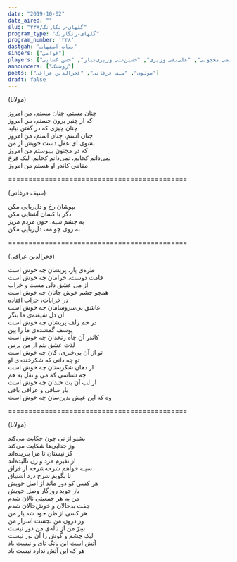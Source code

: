 ```yaml
---
date: "2019-10-02"
date_aired: ""
slug: "گلهای-رنگارنگ/۲۳۸"
program_type: "گلهای-رنگارنگ"
program_number: '۲۳۸'
dastgah: 'بیات اصفهان'
singers: ["قوامی"]
players: ["عبدالعلی وزیری", "مرتضی محجوبی", "علی‌نقی وزیری", "حسین‌علی وزیری‌تبار", "حسن کسایی"]
announcers: ["روشنک"]
poets: ["مولوی", "سیف‌ فرغانی", "فخرالدین عراقی"]
draft: false
---
```


(مولانا)  

چنان مستم، چنان مستم، من امروز  
که از چنبر برون جستم، من امروز  
چنان چیزی که در گفتن نیاید  
چنان استم، چنان استم، من امروز  
بشوی ای عقل دست خویش از من  
که در مجنون بپیوستم من امروز  
نمی‌دانم کجایم، نمی‌دانم کجایم، لیک فرخ  
مقامی کاندر او هستم من امروز  

============================================  

(سیف فرغانی)  

بپوشان رخ و دل‌ربایی مکن  
دگر با کسان آشنایی مکن  
به چشم سیه، خون مردم مریز  
به روی چو مه، دل‌ربایی مکن  

============================================  

(فخرالدین عراقی)  

طره‌ی یار، پریشان چه خوش است  
قامت دوست، خرامان چه خوش است  
از می عشق دلی مست و خراب  
همچو چشم خوش جانان چه خوش است  
در خرابات، خراب افتاده  
عاشق بی‌سروسامان چه خوش است  
آن دل شیفته‌ی ما بنگر  
در خم زلف پریشان چه خوش است  
یوسف گمشده‌ی ما را بین  
کاندر آن چاه زنخدان چه خوش است  
لذت عشق بتم از من پرس  
تو از آن بی‌خبری، كان چه خوش است  
تو چه دانی که شکرخنده‌ی او  
از دهان شکرستان چه خوش است  
چه شناسی که می و نقل به هم  
از لب آن بت خندان چه خوش است  
یار ساقی و عراقی باقی  
وه که این عیش بدین‌سان چه خوش است  

============================================  

(مولانا)  

بشنو از نی چون حکایت می‌کند  
وز جدایی‌ها شکایت می‌کند  
کز نیستان تا مرا ببریده‌اند  
از نفیرم مرد و زن نالیده‌اند  
سینه خواهم شرحه‌شرحه از فراق  
تا بگویم شرح درد اشتیاق  
هر کسی کو دور ماند از اصل خویش  
باز جوید روزگار وصل خویش  
من به هر جمعیتی نالان شدم  
جفت بدحالان و خوش‌حالان شدم  
هر کسی از ظن خود شد یار من  
وز درون من نجست اسرار من  
سِرّ من از ناله‌ی من دور نیست  
لیک چشم و گوش را آن نور نیست  
آتش است این بانگ نای و نیست باد  
هر که این آتش ندارد نیست باد  
